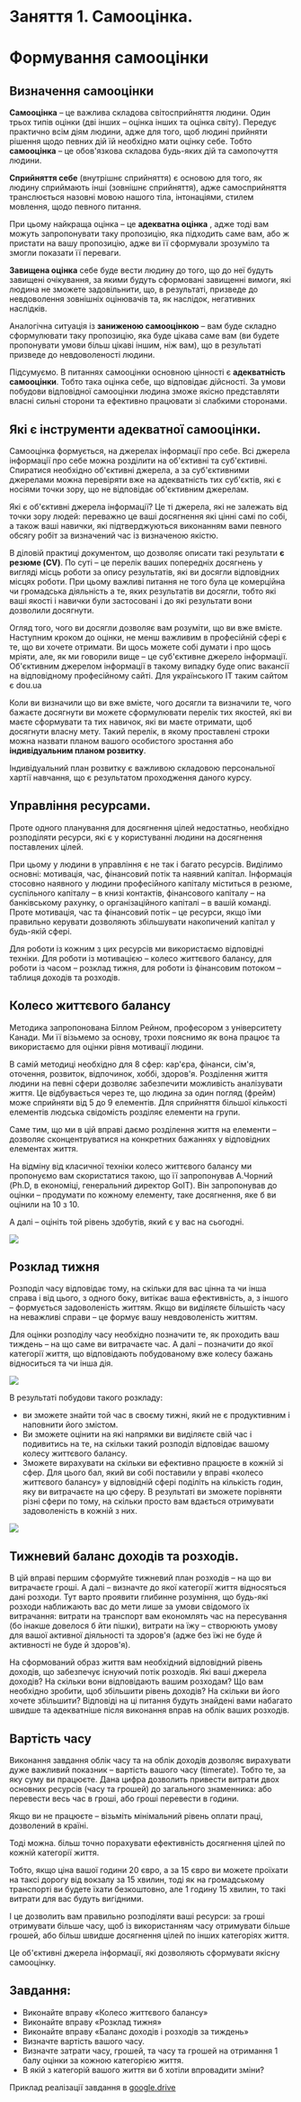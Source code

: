 # Заняття 1. Самооцінка.
# Формування самооцінки

## Визначення самооцінки

**Самооцінка** – це важлива складова світосприйняття людини. Один трьох типів оцінки (дві інших – оцінка інших та оцінка світу). Передує практично всім діям людини, адже для того, щоб людині прийняти рішення щодо певних дій їй необхідно мати оцінку себе. Тобто **самооцінка** – це обов'язкова складова будь-яких дій та самопочуття людини.

**Сприйняття себе** (внутрішнє сприйняття) є основою для того, як людину сприймають інші (зовнішнє сприйняття), адже самосприйняття транслюється назовні мовою нашого тіла, інтонаціями, стилем мовлення, щодо певного питання.

При цьому найкраща оцінка – це **адекватна оцінка** , адже тоді вам можуть запропонувати таку пропозицію, яка підходить саме вам, або ж пристати на вашу пропозицію, адже ви її сформували зрозуміло та змогли показати її переваги.

**Завищена оцінка** себе буде вести людину до того, що до неї будуть завищені очікування, за якими будуть сформовані завищенні вимоги, які людина не зможете задовільнити, що, в результаті, призведе до невдоволення зовнішніх оцінювачів та, як наслідок, негативних наслідків.

Аналогічна ситуація із **заниженою самооцінкою** – вам буде складно сформулювати таку пропозицію, яка буде цікава саме вам (ви будете пропонувати умови більш цікаві іншим, ніж вам), що в результаті призведе до невдоволеності людини.

Підсумуємо. В питаннях самооцінки основною цінності є **адекватність самооцінки**. Тобто така оцінка себе, що відповідає дійсності. За умови побудови відповідної самооцінки людина зможе якісно представляти власні сильні сторони та ефективно працювати зі слабкими сторонами.

## Які є інструменти адекватної самооцінки.

Самооцінка формується, на джерелах інформації про себе. Всі джерела інформації про себе можна розділити на об'єктивні та суб'єктивні. Спиратися необхідно об'єктивні джерела, а за суб'єктивними джерелами можна перевіряти вже на адекватність тих суб'єктів, які є носіями точки зору, що не відповідає об'єктивним джерелам.

Які є об'єктивні джерела інформації? Це ті джерела, які не залежать від точки зору людей: переважно це ваші досягнення які цінні самі по собі, а також ваші навички, які підтверджуються виконанням вами певного обсягу робіт за визначений час із визначеною якістю.

В діловій практиці документом, що дозволяє описати такі результати **є резюме (****CV****)**. По суті – це перелік ваших попередніх досягнень у вигляді місць роботи за опису результатів, які ви досягли відповідних місцях роботи. При цьому важливі питання не того була це комерційна чи громадська діяльність а те, яких результатів ви досягли, тобто які ваші якості і навички були застосовані і до які результати вони дозволили досягнути.

Огляд того, чого ви досягли дозволяє вам розуміти, що ви вже вмієте. Наступним кроком до оцінки, не менш важливим в професійній сфері є те, що ви хочете отримати. Ви щось можете собі думати і про щось мріяти, але, як ми говорили вище – це суб'єктивне джерело інформації. Об'єктивним джерелом інформації в такому випадку буде опис вакансії на відповідному професійному сайті. Для українського ІТ таким сайтом є dou.ua

Коли ви визначили що ви вже вмієте, чого досягли та визначили те, чого бажаєте досягнути ви можете сформулювати перелік тих якостей, які ви маєте сформувати та тих навичок, які ви маєте отримати, щоб досягнути власну мету. Такий перелік, в якому проставлені строки можна назвати планом вашого особистого зростання або **індивідуальним планом розвитку**.

Індивідуальний план розвитку є важливою складовою персональної хартії навчання, що є результатом проходження даного курсу.

## Управління ресурсами.

Проте одного планування для досягнення цілей недостатньо, необхідно розподіляти ресурси, які є у користуванні людини на досягнення поставлених цілей.

При цьому у людини в управління є не так і багато ресурсів. Виділимо основні: мотивація, час, фінансовий потік та наявний капітал. Інформація стосовно наявного у людини професійного капіталу міститься в резюме, суспільного капіталу – в книзі контактів, фінансового капіталу – на банківському рахунку, о організаційного капіталі – в вашій команді. Проте мотивація, час та фінансовий потік – це ресурси, якщо їми правильно керувати дозволяють збільшувати накопичений капітал у будь-якій сфері.

Для роботи із кожним з цих ресурсів ми використаємо відповідні техніки. Для роботи із мотивацією – колесо життєвого балансу, для роботи із часом – розклад тижня, для роботи із фінансовим потоком – таблиця доходів та розходів.

## Колесо життєвого балансу

Методика запропонована Біллом Рейном, професором з університету Канади. Ми її візьмемо за основу, трохи пояснимо як вона працює та використаємо для оцінки рівня мотивації людини.

В самій методиці необхідно для 8 сфер: кар'єра, фінанси, сім'я, оточення, розвиток, відпочинок, хоббі, здоров'я. Розділення життя людини на певні сфери дозволяє забезпечити можливість аналізувати життя. Це відбувається через те, що людина за один погляд (фрейм) може сприйняти від 5 до 9 елементів. Для сприйняття більшої кількості елементів людська свідомість розділяє елементи на групи.

Саме тим, що ми в цій вправі даємо розділення життя на елементи – дозволяє сконцентруватися на конкретних бажаннях у відповідних елементах життя.

На відміну від класичної техніки колесо життєвого балансу ми пропонуємо вам скористатися такою, що її запропонував А.Чорний (Ph.D, в економіці, генеральний директор GoIT). Він запропонував до оцінки – продумати по кожному елементу, таке досягнення, яке б ви оцінили на 10 з 10.

А далі – оцініть той рівень здобутів, який є у вас на сьогодні.

<img src = "img/les01_01.jpg">

## Розклад тижня

Розподіл часу відповідає тому, на скільки для вас цінна та чи інша справа і від цього, з одного боку, витікає ваша ефективність, а, з іншого – формується задоволеність життям. Якщо ви виділяєте більшість часу на неважливі справи – це формує вашу невдоволеність життям.

Для оцінки розподілу часу необхідно позначити те, як проходить ваш тиждень – на що саме ви витрачаєте час. А далі – позначити до якої категорії життя, що відповідають побудованому вже колесу бажань відноситься та чи інша дія.

<img src = "img/les01_02.jpg">


В результаті побудови такого розкладу:

- ви зможете знайти той час в своєму тижні, який не є продуктивним і наповнити його змістом.
- Ви зможете оцінити на які напрямки ви виділяєте свій час і подивитись на те, на скільки такий розподіл відповідає вашому колесу життєвого балансу.
- Зможете вирахувати на скільки ви ефективно працюєте в кожній зі сфер. Для цього бал, який ви собі поставили у вправі «колесо життєвого балансу» у відповідній сфері поділіть на кількість годин, яку ви витрачаєте на цю сферу. В результаті ви зможете порівняти різні сфери по тому, на скільки просто вам вдається отримувати задоволеність в кожній з них.


<img src = "img/les01_03.jpg">

## Тижневий баланс доходів та розходів.

В цій вправі першим сформуйте тижневий план розходів – на що ви витрачаєте гроші. А далі – визначте до якої категорії життя відносяться дані розходи. Тут варто проявити глибинне розуміння, що будь-які розходи наближають вас до мети лише за умови свідомого їх витрачання: витрати на транспорт вам економлять час на пересування (бо інакше довелося б йти пішки), витрати на їжу – створюють умову для вашої активної діяльності та здоров'я (адже без їжі не буде й активності не буде й здоров'я).

На сформований образ життя вам необхідний відповідний рівень доходів, що забезпечує існуючий потік розходів. Які ваші джерела доходів? На скільки вони відповідають вашим розходам? Що вам необхідно зробити, щоб збільшити рівень доходів? На скільки ви його хочете збільшити? Відповіді на ці питання будуть знайдені вами набагато швидше та адекватніше після виконання вправ на облік ваших розходів.


## Вартість часу

Виконання завдання облік часу та на облік доходів дозволяє вирахувати дуже важливий показник – вартість вашого часу (timerate). Тобто те, за яку суму ви працюєте. Дана цифра дозволить привести витрати двох основних ресурсів (часу та грошей) до загального знаменника: або перевести весь час в гроші, або гроші перевести в години.

Якщо ви не працюєте – візьміть мінімальний рівень оплати праці, дозволений в країні.

Тоді можна. більш точно порахувати ефективність досягнення цілей по кожній категорії життя.

Тобто, якщо ціна вашої години 20 євро, а за 15 євро ви можете проїхати на таксі дорогу від вокзалу за 15 хвилин, тоді як на громадському транспорті ви будете їхати безкоштовно, але 1 годину 15 хвилин, то такі витрати для вас будуть вигідними.

І це дозволить вам правильно розподіляти ваші ресурси: за гроші отримувати більше часу, щоб із використанням часу отримувати більше грошей, або більш швидше досягнення цілей по інших категоріях життя.

Це об'єктивні джерела інформації, які дозволяють сформувати якісну самооцінку.

## Завдання:

- Виконайте вправу «Колесо життєвого балансу»
- Виконайте вправу «Розклад тижня»
- Виконайте вправу «Баланс доходів і розходів за тиждень»
- Визначте вартість вашого часу.
- Визначте затрати часу, грошей, та часу та грошей на отримання 1 балу оцінки за кожною категорією життя.
- В якій з категорій вашого життя ви б хотіли впровадити зміни?

Приклад реалізації завдання в <a href = "https://docs.google.com/spreadsheets/d/1TyLuzQhpHJyH4jCtp6l-0VgMuSb-I5QLfdztmdlMTyo/edit">google.drive</a>


